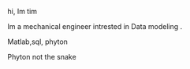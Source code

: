 hi, Im tim

Im a mechanical engineer intrested in Data modeling .

Matlab,sql, phyton

Phyton not the snake
